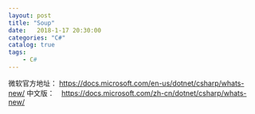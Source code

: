 ```yaml
---
layout: post
title: "Soup"
date:   2018-1-17 20:30:00 
categories: "C#"
catalog: true
tags: 
    - C#
---
```




微软官方地址： https://docs.microsoft.com/en-us/dotnet/csharp/whats-new/
中文版：　https://docs.microsoft.com/zh-cn/dotnet/csharp/whats-new/

 
 